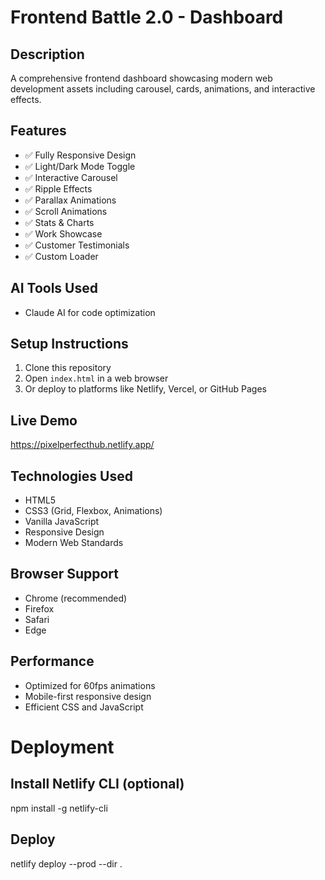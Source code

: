 # Frontend Battle 2.0 - Dashboard

## Description
A comprehensive frontend dashboard showcasing modern web development assets including carousel, cards, animations, and interactive effects.

## Features
- ✅ Fully Responsive Design
- ✅ Light/Dark Mode Toggle
- ✅ Interactive Carousel
- ✅ Ripple Effects
- ✅ Parallax Animations
- ✅ Scroll Animations
- ✅ Stats & Charts
- ✅ Work Showcase
- ✅ Customer Testimonials
- ✅ Custom Loader

## AI Tools Used
- Claude AI for code optimization

## Setup Instructions
1. Clone this repository
2. Open `index.html` in a web browser
3. Or deploy to platforms like Netlify, Vercel, or GitHub Pages

## Live Demo
https://pixelperfecthub.netlify.app/

## Technologies Used
- HTML5
- CSS3 (Grid, Flexbox, Animations)
- Vanilla JavaScript
- Responsive Design
- Modern Web Standards

## Browser Support
- Chrome (recommended)
- Firefox
- Safari
- Edge

## Performance
- Optimized for 60fps animations
- Mobile-first responsive design
- Efficient CSS and JavaScript

# Deployment
## Install Netlify CLI (optional)
npm install -g netlify-cli

## Deploy
netlify deploy --prod --dir .
